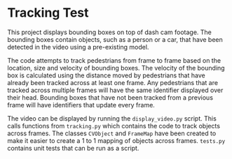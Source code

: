 # Tracking Test

This project displays bounding boxes on top of dash cam footage. The bounding boxes contain objects, such as a person or a car, that have been detected in the video using a pre-existing model.

The code attempts to track pedestrians from frame to frame based on the location, size and velocity of bounding boxes. The velocity of the bounding box is calculated using the distance moved by pedestrians that have already been tracked across at least one frame. Any pedestrians that are tracked across multiple frames will have the same identifier displayed over their head. Bounding boxes that have not been tracked from a previous frame will have identifiers that update every frame.

The video can be displayed by running the `display_video.py` script. This calls functions from `tracking.py` which contains the code to track objects across frames. The classes `CVObject` and `FrameMap` have been created to make it easier to create a 1 to 1 mapping of objects across frames. `tests.py` contains unit tests that can be run as a script.